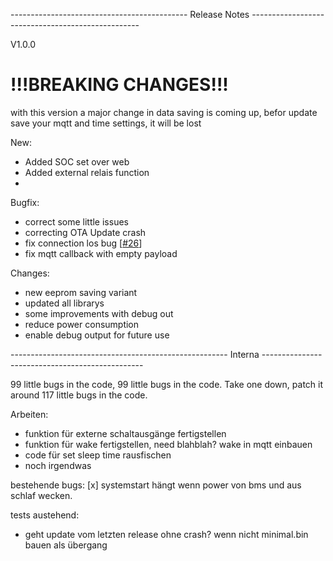 -------------------------------------------- Release Notes --------------------------------------------------

V1.0.0

# !!!BREAKING CHANGES!!!
with this version a major change in data saving is coming up, befor update save your mqtt and time settings, it will be lost

New:
- Added SOC set over web
- Added external relais function
- 

Bugfix:
- correct some little issues
- correcting OTA Update crash
- fix connection los bug [[#26](https://github.com/softwarecrash/DALY-BMS-to-MQTT/issues/26)]
- fix mqtt callback with empty payload

Changes:
- new eeprom saving variant
- updated all librarys
- some improvements with debug out
- reduce power consumption
- enable debug output for future use

------------------------------------------------------ Interna ------------------------------------------------

99 little bugs in the code, 99 little bugs in the code. Take one down, patch it around 117 little bugs in the code.

Arbeiten:
- funktion für externe schaltausgänge fertigstellen
- funktion für wake fertigstellen, need blahblah? wake in mqtt einbauen
- code für set sleep time rausfischen
- noch irgendwas

bestehende bugs:
[x] systemstart hängt wenn power von bms und aus schlaf wecken.

tests austehend:
- geht update vom letzten release ohne crash? wenn nicht minimal.bin bauen als übergang
